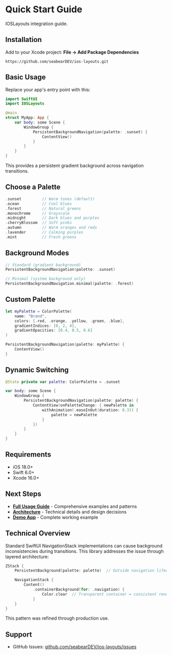 # Quick Start Guide

IOSLayouts integration guide.

## Installation

Add to your Xcode project: **File → Add Package Dependencies**

```
https://github.com/seabearDEV/ios-layouts.git
```

## Basic Usage

Replace your app's entry point with this:

```swift
import SwiftUI
import IOSLayouts

@main
struct MyApp: App {
    var body: some Scene {
        WindowGroup {
            PersistentBackgroundNavigation(palette: .sunset) {
                ContentView()
            }
        }
    }
}
```

This provides a persistent gradient background across navigation transitions.

## Choose a Palette

```swift
.sunset         // Warm tones (default)
.ocean          // Cool blues
.forest         // Natural greens
.monochrome     // Grayscale
.midnight       // Dark blues and purples
.cherryBlossom  // Soft pinks
.autumn         // Warm oranges and reds
.lavender       // Calming purples
.mint           // Fresh greens
```

## Background Modes

```swift
// Standard (gradient background)
PersistentBackgroundNavigation(palette: .sunset)

// Minimal (system background only)
PersistentBackgroundNavigation.minimal(palette: .forest)
```

## Custom Palette

```swift
let myPalette = ColorPalette(
    name: "Brand",
    colors: [.red, .orange, .yellow, .green, .blue],
    gradientIndices: [0, 2, 4],
    gradientOpacities: [0.4, 0.5, 0.6]
)

PersistentBackgroundNavigation(palette: myPalette) {
    ContentView()
}
```

## Dynamic Switching

```swift
@State private var palette: ColorPalette = .sunset

var body: some Scene {
    WindowGroup {
        PersistentBackgroundNavigation(palette: palette) {
            ContentView(onPaletteChange: { newPalette in
                withAnimation(.easeInOut(duration: 0.3)) {
                    palette = newPalette
                }
            })
        }
    }
}
```

## Requirements

- iOS 18.0+
- Swift 6.0+
- Xcode 16.0+

## Next Steps

- **[Full Usage Guide](USAGE.md)** - Comprehensive examples and patterns
- **[Architecture](ARCHITECTURE.md)** - Technical details and design decisions
- **[Demo App](Sources/Demo/)** - Complete working example

## Technical Overview

Standard SwiftUI NavigationStack implementations can cause background inconsistencies during transitions. This library addresses the issue through layered architecture:

```swift
ZStack {
    PersistentBackground(palette: palette)  // Outside navigation lifecycle

    NavigationStack {
        Content()
            .containerBackground(for: .navigation) {
                Color.clear  // Transparent container = consistent rendering
            }
    }
}
```

This pattern was refined through production use.

## Support

- GitHub Issues: [github.com/seabearDEV/ios-layouts/issues](https://github.com/seabearDEV/ios-layouts/issues)
